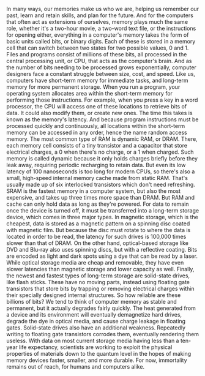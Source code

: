 In many ways,  our memories make us who we are, helping us remember our past, learn and retain skills, and plan for the future. And for the computers that often act as extensions of ourselves, memory plays much the same role, whether it's a two-hour movie, a two-word text file, or the instructions for opening either, everything in a computer's memory takes the form of basic units called bits, or binary digits. Each of these is stored in a memory cell that can switch between two states for two possible values, 0 and 1. Files and programs consist of millions of these bits, all processed in  the central processing unit, or CPU, that acts as the computer's brain. And as the number of bits needing to be processed grows exponentially, computer designers face  a constant struggle between size, cost, and speed. Like us, computers have short-term memory for immediate tasks, and long-term memory  for more permanent storage. When you run a program, your operating system allocates area within the short-term memory for performing those instructions. For example, when you press a key in a word processor, the CPU will access one of these locations to retrieve bits of data. It could also modify them, or create new ones. The time this takes is known  as the memory's latency. And because program instructions must be processed quickly and continuously, all locations within the short-term memory can be accessed in any order, hence the name random access memory. The most common type of RAM  is dynamic RAM, or DRAM. There, each memory cell consists of a tiny transistor and a capacitor that store electrical charges, a 0 when there's no charge, or a 1 when charged. Such memory is called dynamic because it only holds charges briefly before they leak away, requiring periodic recharging to retain data. But even its low latency  of 100 nanoseconds is too long for modern CPUs, so there's also a small,  high-speed internal memory cache made from static RAM. That's usually made up  of six interlocked transistors which don't need refreshing. SRAM is the fastest memory  in a computer system, but also the most expensive, and takes up three times  more space than DRAM. But RAM and cache can only hold data as long as they're powered. For data to remain once the device is turned off, it must be transferred  into a long-term storage device, which comes in three major types. In magnetic storage,  which is the cheapest, data is stored as a magnetic pattern on a spinning disc coated with magnetic film. But because the disc must rotate  to where the data is located in order to be read, the latency for such drives is 100,000  times slower than that of DRAM. On the other hand, optical-based storage like DVD and Blu-ray also uses spinning discs, but with a reflective coating. Bits are encoded as light and dark spots using a dye that can be read by a laser. While optical storage media are cheap and removable, they have even slower latencies  than magnetic storage and lower capacity as well. Finally, the newest and fastest types of long-term storage are solid-state drives, like flash sticks. These have no moving parts, instead using floating gate transistors that store bits by trapping  or removing electrical charges within their specially designed  internal structures. So how reliable  are these billions of bits? We tend to think of computer memory as stable and permanent, but it actually degrades fairly quickly. The heat generated from a device and its environment will eventually demagnetize hard drives, degrade the dye in optical media, and cause charge leakage  in floating gates. Solid-state drives  also have an additional weakness. Repeatedly writing to floating gate  transistors corrodes them, eventually rendering them useless. With data on most current storage media having less than  a ten-year life expectancy, scientists are working to exploit the physical properties of materials down to the quantum level in the hopes of making  memory devices faster, smaller, and more durable. For now, immortality remains out of reach, for humans and computers alike. 